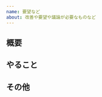 ```yaml
---
name: 要望など
about: 改善や要望や議論が必要なものなど
---
```


## 概要

<!-- 何を起点にこのIssueを書いているのか、何が問題点なのか、導入を中心にわかりやすく書きはじめます。
最終的にこのIssueを閉じるためにどういう点を満たすべきかまで書けるとよいでしょう。 -->

## やること

<!-- 概要を元に、Issueを閉じるためにやることを書きます。箇条書きである必要はありません。 -->
<!-- ない場合は空欄のまま残しておいてください -->

## その他

<!-- ない場合は空欄のまま残しておいてください -->

<!-- お疲れ様でした -->

